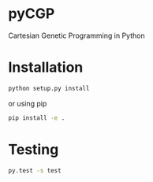 # pyCGP

Cartesian Genetic Programming in Python

# Installation

```bash
python setup.py install
```

or using pip

```bash
pip install -e .
```

# Testing

```bash
py.test -s test
```
